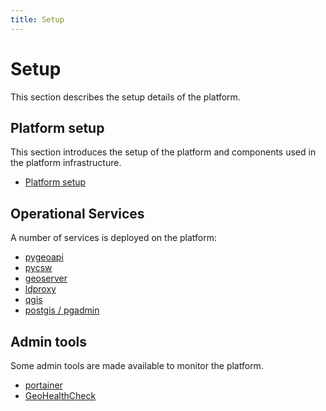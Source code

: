```yaml
---
title: Setup
---
```


# Setup

This section describes the setup details of the platform.

##  Platform setup

This section introduces the setup of the platform and components used in the platform infrastructure.

* [Platform setup](platform.md) 

## Operational Services

A number of services is deployed on the platform:

* [pygeoapi](pygeoapi.md)
* [pycsw](pycsw.md)
* [geoserver](geoserver.md)
* [ldproxy](ldproxy.md)
* [qgis](qgis.md)
* [postgis / pgadmin](postgis.md)

## Admin tools

Some admin tools are made available to monitor the platform. 

* [portainer](portainer.md)
* [GeoHealthCheck](ghc.md)